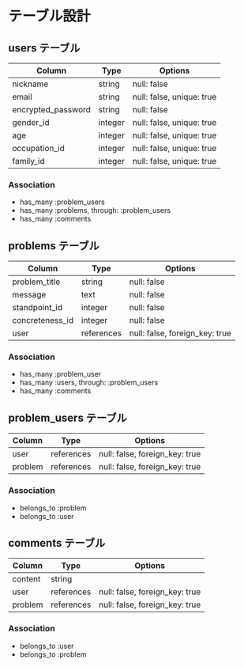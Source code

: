 # テーブル設計
## users テーブル
| Column                 | Type     | Options                   |
| -----------------------| -------- | ------------------------- |
| nickname               | string   | null: false               |
| email                  | string   | null: false, unique: true |
| encrypted_password     | string   | null: false               |
| gender_id              | integer  | null: false, unique: true |
| age                    | integer  | null: false, unique: true |
| occupation_id          | integer  | null: false, unique: true |
| family_id              | integer  | null: false, unique: true |

### Association

- has_many :problem_users
- has_many :problems, through: :problem_users
- has_many :comments

## problems テーブル

| Column                 | Type       | Options                        |
| ---------------------- | ---------- | ------------------------------ |
| problem_title          | string     | null: false                    |
| message                | text       | null: false                    |
| standpoint_id          | integer    | null: false                    |
| concreteness_id        | integer    | null: false                    |
| user                   | references | null: false, foreign_key: true |


### Association

- has_many :problem_user
- has_many :users, through: :problem_users
- has_many :comments


## problem_users テーブル

| Column  | Type       | Options                        |
| ------- | ---------- | ------------------------------ |
| user    | references | null: false, foreign_key: true |
| problem | references | null: false, foreign_key: true |

### Association

- belongs_to :problem
- belongs_to :user


## comments テーブル

| Column        | Type       | Options                        |
| ------------- | ---------- | ------------------------------ |
| content       | string     |                                |
| user          | references | null: false, foreign_key: true |
| problem       | references | null: false, foreign_key: true |

### Association

- belongs_to :user
- belongs_to :problem